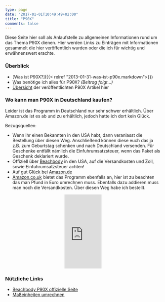 ```yaml
---
type: page
date: "2017-01-01T10:49:49+02:00"
title: "P90X"
comments: false
---
```


Diese Seite hier soll als Anlaufstelle zu allgemeinen Informationen rund um das Thema P90X dienen.
Hier werden Links zu Einträgen mit Informationen gesammelt die hier veröffentlich wurden oder die ich für wichtig und erwähnenswert erachte.

### Überblick
* [Was ist P90X?]({{< relref "2013-01-31-was-ist-p90x.markdown">}})
* Was benötige ich alles für P90X? *(Beitrag folgt…)*
* [Übersicht](/categories/p90x) der veröffentlichten P90X Artikel hier

### Wo kann man P90X in Deutschland kaufen?
Leider ist das Programm in Deutschland nur sehr schwer erhältlich. Über Amazon.de ist es ab und zu erhältlich, jedoch hatte ich dort kein Glück.

Bezugsquellen:

* Wenn ihr einen Bekannten in den USA habt, dann veranlasst die Bestellung über diesen Weg. Anschließend können diese euch das ja z.B. zum Geburtstag schenken und nach Deutschland versenden. Für Geschenke entfällt nämlich die Einfuhrumsatzsteuer, wenn das Paket als Geschenk deklariert wurde.
* Offiziell über [Beachbody](http://www.beachbody.com/text/pops/international.html) in den USA, auf die Versandkosten und Zoll, sowie Einfuhrumsatzsteuer achten!
* Auf gut Glück bei <a target="_blank" href="http://www.amazon.de/s/?_encoding=UTF8&camp=1638&creative=19454&field-keywords=p90x%20dvd&linkCode=ur2&site-redirect=de&tag=renblo07-21&url=search-alias%3Daps">Amazon.de</a><img src="https://www.assoc-amazon.de/e/ir?t=renblo07-21&l=ur2&o=3" width="1" height="1" border="0" alt="" style="border:none !important; margin:0px !important;" />
* <a href="http://www.amazon.co.uk/gp/product/B000TG8D6I/ref=as_li_ss_tl?ie=UTF8&camp=1634&creative=19450&creativeASIN=B000TG8D6I&linkCode=as2&tag=renblo0b-21">Amazon.co.uk</a><img src="http://www.assoc-amazon.co.uk/e/ir?t=renblo0b-21&l=as2&o=2&a=B000TG8D6I" width="1" height="1" border="0" alt="" style="border:none !important; margin:0px !important;" />
 bietet das Programm ebenfalls an, hier ist zu beachten das man Pfund in Euro umrechnen muss. Ebenfalls dazu addieren muss man noch die Versandkosten. Über diesen Weg habe ich bestellt.

<center>
<iframe src="http://rcm-uk.amazon.co.uk/e/cm?lt1=_blank&bc1=000000&IS2=1&nou=1&bg1=FFFFFF&fc1=111111&lc1=F01D1D&t=renblo0b-21&o=2&p=8&l=as4&m=amazon&f=ifr&ref=ss_til&asins=B000TG8D6I" style="width:120px;height:240px;" scrolling="no" marginwidth="0" marginheight="0" frameborder="0"></iframe></center>

### Nützliche Links
* [Beachbody P90X offizielle Seite](http://www.beachbody.com/product/fitness_programs/p90x.do)
* [Maßeinheiten umrechnen](http://amerikanisch-kochen.de/maseinheiten)
